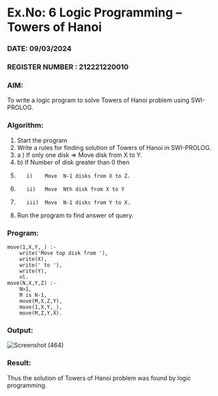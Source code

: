 # Ex.No: 6   Logic Programming – Towers of Hanoi    
### DATE:   09/03/2024                                                                         
### REGISTER NUMBER : 212221220010
### AIM: 
To  write  a logic program  to solve Towers of Hanoi problem  using SWI-PROLOG. 
### Algorithm:
1. Start the program
2.  Write a rules for finding solution of Towers of Hanoi in SWI-PROLOG.
3.  a )	If only one disk  => Move disk from X to Y.
4.  b)	If Number of disk greater than 0 then
5.        i)	Move  N-1 disks from X to Z.
6.        ii)	Move  Nth disk from X to Y
7.        iii)	Move  N-1 disks from Y to X.
8. Run the program  to find answer of  query.

### Program:

```
move(1,X,Y,_) :-  
    write('Move top disk from '), 
    write(X), 
    write(' to '), 
    write(Y), 
    nl. 
move(N,X,Y,Z) :- 
    N>1, 
    M is N-1, 
    move(M,X,Z,Y), 
    move(1,X,Y,_), 
    move(M,Z,Y,X).
``` 



### Output:

![Screenshot (464)](https://github.com/Dhivya-bharathi88/AI_Lab_2023-24/assets/128019999/4a9cb76d-8674-4f3a-aad2-af7a4061069a)




### Result:
Thus the solution of Towers of Hanoi problem was found by logic programming.
